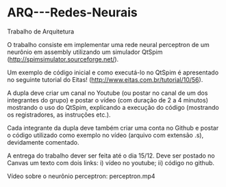 # ARQ---Redes-Neurais
Trabalho de Arquitetura

O trabalho consiste em implementar uma rede neural perceptron de um neurônio em assembly utilizando um simulador QtSpim (http://spimsimulator.sourceforge.net/).

Um exemplo de código inicial e como executá-lo no QtSpim é apresentado no seguinte tutorial do Eitas! (http://www.eitas.com.br/tutorial/10/56).

A dupla deve criar um canal no Youtube (ou postar no canal de um dos integrantes do grupo) e postar o vídeo (com duração de 2 a 4 minutos) mostrando o uso do QtSpim, explicando a execução do código (mostrando os registradores, as instruções etc.).

Cada integrante da dupla deve também criar uma conta no Github e postar o código utilizado como exemplo no vídeo (arquivo com extensão .s), devidamente comentado.

A entrega do trabalho dever ser feita até o dia 15/12. Deve ser postado no Canvas um texto com dois links: i) vídeo no youtube; ii) código no github.

Vídeo sobre o neurônio perceptron: perceptron.mp4
